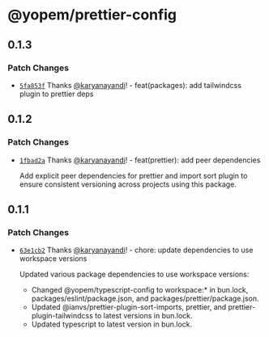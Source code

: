 # @yopem/prettier-config

## 0.1.3

### Patch Changes

- [`5fa853f`](https://github.com/yopem/tooling/commit/5fa853f7f2007dfc53a0fdb4bc9e417d2a4ad77d)
  Thanks [@karyanayandi](https://github.com/karyanayandi)! - feat(packages): add
  tailwindcss plugin to prettier deps

## 0.1.2

### Patch Changes

- [`1fbad2a`](https://github.com/yopem/tooling/commit/1fbad2a1d6ce0edc36e31605ebabc5454ac6e718)
  Thanks [@karyanayandi](https://github.com/karyanayandi)! - feat(prettier): add
  peer dependencies

  Add explicit peer dependencies for prettier and import sort plugin to ensure
  consistent versioning across projects using this package.

## 0.1.1

### Patch Changes

- [`63e1cb2`](https://github.com/yopem/tooling/commit/63e1cb219dc1bb6de722db004b5648c1ba00b34f)
  Thanks [@karyanayandi](https://github.com/karyanayandi)! - chore: update
  dependencies to use workspace versions

  Updated various package dependencies to use workspace versions:

  - Changed @yopem/typescript-config to workspace:\* in bun.lock,
    packages/eslint/package.json, and packages/prettier/package.json.
  - Updated @ianvs/prettier-plugin-sort-imports, prettier, and
    prettier-plugin-tailwindcss to latest versions in bun.lock.
  - Updated typescript to latest version in bun.lock.
